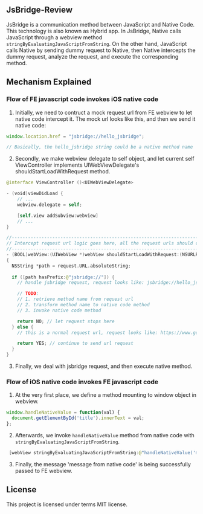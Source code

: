 ## JsBridge-Review
JsBridge is a communication method between JavaScript and Native Code. This technology is also known as Hybrid app. In JsBridge, Native calls JavaScript through a webview method `stringByEvaluatingJavaScriptFromString`. On the other hand, JavaScript calls Native by sending dummy request to Native, then Native intercepts the dummy request, analyze the request, and execute the corresponding method.

## Mechanism Explained
### Flow of FE javascript code invokes iOS native code
1. Initially, we need to contruct a mock request url from FE webview to let native code intercept it. The mock url looks like this, and then we send it native code:
```js
window.location.href = "jsbridge://hello_jsbridge";

// Basically, the hello_jsbridge string could be a native method name
```
2. Secondly, we make webview delegate to self object, and let current self ViewController implements UIWebViewDelegate's shouldStartLoadWithRequest method.
```swift
@interface ViewController ()<UIWebViewDelegate>

- (void)viewDidLoad {
    // ...
    webview.delegate = self;

    [self.view addSubview:webview]
    // ...
}

//--------------------------------------------------------------------------------------
// Intercept request url logic goes here, all the request urls should come to this place
//--------------------------------------------------------------------------------------
- (BOOL)webView:(UIWebView *)webView shouldStartLoadWithRequest:(NSURLRequest *)request navigationType:(UIWebViewNavigationType)navigationType
{
  NSString *path = request.URL.absoluteString;
  
  if ([path hasPrefix:@"jsbridge://"]) {
    // handle jsbridge request, request looks like: jsbridge://hello_jsbridge

    // TODO:
    // 1. retrieve method name from request url
    // 2. transform method name to native code method
    // 3. invoke native code method

    return NO; // let request stops here
  } else {
    // this is a normal request url, request looks like: https://www.google.com

    return YES; // continue to send url request
  }
}
```
3. Finally, we deal with jsbridge request, and then execute native method.

### Flow of iOS native code invokes FE javascript code
1. At the very first place, we define a method mounting to window object in webview.
```js
window.handleNativeValue = function(val) {
  document.getElementById('title').innerText = val;
};
```
2. Afterwards, we invoke `handleNativeValue` method from native code with `stringByEvaluatingJavaScriptFromString`.
```swift
 [webView stringByEvaluatingJavaScriptFromString:@"handleNativeValue('message from native code')"];
```
3. Finally, the message 'message from native code' is being successfully passed to FE webview.

## License
This project is licensed under terms MIT license.